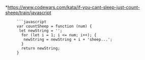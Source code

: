 
*https://www.codewars.com/kata/if-you-cant-sleep-just-count-sheep/train/javascript

         ```javascript
         var countSheep = function (num) {
          let newString = '';
           for (let i = 1; i <= num; i++); {
            newString = newString + i + 'sheep...';
           }
           return newString;
         }
```